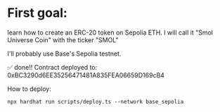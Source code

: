 # First goal:

learn how to create an ERC-20 token on Sepolia ETH. I will call it "Smol
Universe Coin" with the ticker "SMOL"

I'll probably use Base's Sepolia testnet.

✅ done!! Contract deployed to: 0xBC3290d6EE35256471481A835FEA06659D169cB4

How to deploy:

```
npx hardhat run scripts/deploy.ts --network base_sepolia
```
